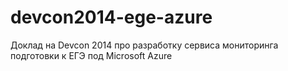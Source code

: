 devcon2014-ege-azure
====================

Доклад на Devcon 2014 про разработку сервиса мониторинга подготовки к ЕГЭ под Microsoft Azure
